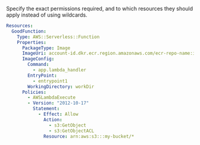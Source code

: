 
Specify the exact permissions required, and to which resources they should apply instead of using wildcards.

```yaml
Resources:
  GoodFunction:
    Type: AWS::Serverless::Function
    Properties:
      PackageType: Image
      ImageUri: account-id.dkr.ecr.region.amazonaws.com/ecr-repo-name:image-name
      ImageConfig:
        Command:
          - app.lambda_handler
        EntryPoint:
          - entrypoint1
        WorkingDirectory: workDir
      Policies:
        - AWSLambdaExecute
        - Version: "2012-10-17"
          Statement:
            - Effect: Allow
              Action:
                - s3:GetObject
                - s3:GetObjectACL
              Resource: arn:aws:s3:::my-bucket/*
```


